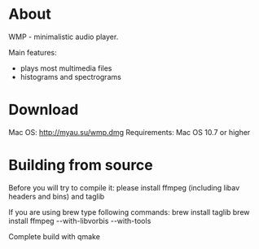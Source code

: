 About
============

WMP - minimalistic audio player.

Main features:

* plays most multimedia files
* histograms and spectrograms

Download
============

Mac OS: http://myau.su/wmp.dmg
Requirements: Mac OS 10.7 or higher

Building from source
============

Before you will try to compile it:
please install ffmpeg (including libav headers and bins) and taglib

If you are using brew type following commands:
brew install taglib
brew install ffmpeg --with-libvorbis --with-tools

Complete build with qmake

